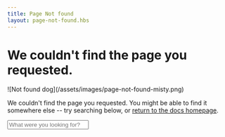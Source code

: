 ```yaml
---
title: Page Not found
layout: page-not-found.hbs
---
```

<div class="page-not-found">
  <div class="wrapper">
    <h1>We couldn't find the page you requested.</h1>
    <div class='image'>
      ![Not found dog](/assets/images/page-not-found-misty.png)
    </div>
    <div class="not-found-text">
    <p>We couldn't find the page you requested. You might be able to find it somewhere else -- try searching below, or <a href="/">return to the docs homepage</a>.</p>
      <div class="search">
        <div class="search-input-wrapper">
          <i class="ion-search"></i>
          <input class="search-box" type="text" placeholder="What were you looking for?" value=""/>
        </div>
        <div class="search-results">
        </div>
      </div>
    </div>
  </div>
</div>
